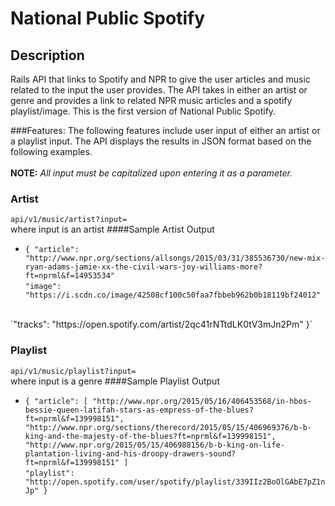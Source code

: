# National Public Spotify

## Description
Rails API that links to Spotify and NPR to give the user articles and music related to the input the user provides.  The API takes in either an artist or genre and provides a link to related NPR music articles and a spotify playlist/image.  This is the first version of National Public Spotify.

###Features:
The following features include user input of either an artist or a playlist input.  The API displays the results in JSON format based on the following examples.<br>
<br>__NOTE:__ _All input must be capitalized upon entering it as a parameter._
### Artist
  `api/v1/music/artist?input= `
  <br>where input is an artist
  ####Sample Artist Output
  * `{
"article": "http://www.npr.org/sections/allsongs/2015/03/31/385536730/new-mix-ryan-adams-jamie-xx-the-civil-wars-joy-williams-more?ft=nprml&f=14953534"`<br>
`"image": "https://i.scdn.co/image/42508cf100c50faa7fbbeb962b0b18119bf24012"`
<br>
`"tracks": "https://open.spotify.com/artist/2qc41rNTtdLK0tV3mJn2Pm"
}`

### Playlist
  `api/v1/music/playlist?input= `
  <br>where input is a genre
  ####Sample Playlist Output

  * `{
"article": [
"http://www.npr.org/2015/05/16/406453568/in-hbos-bessie-queen-latifah-stars-as-empress-of-the-blues?ft=nprml&f=139998151",
"http://www.npr.org/sections/therecord/2015/05/15/406969376/b-b-king-and-the-majesty-of-the-blues?ft=nprml&f=139998151",
"http://www.npr.org/2015/05/15/406988156/b-b-king-on-life-plantation-living-and-his-droopy-drawers-sound?ft=nprml&f=139998151"
]`<br>
`"playlist": "http://open.spotify.com/user/spotify/playlist/339IIz2BoOlGAbE7pZ1nJp"
}`
